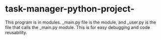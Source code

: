 # task-manager-python-project-
This program is in modules.  _main.py file is the module, and _user.py is the file that calls the _main.py module. This is for easy debugging and code reusability. 
